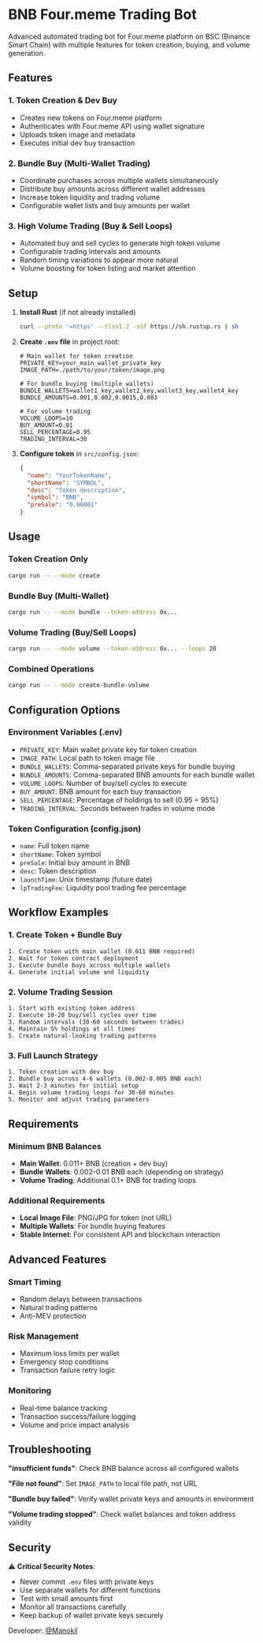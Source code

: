 # BNB Four.meme Trading Bot

Advanced automated trading bot for Four.meme platform on BSC (Binance Smart Chain) with multiple features for token creation, buying, and volume generation.

## Features

### 1. Token Creation & Dev Buy
- Creates new tokens on Four.meme platform
- Authenticates with Four.meme API using wallet signature
- Uploads token image and metadata
- Executes initial dev buy transaction

### 2. Bundle Buy (Multi-Wallet Trading)
- Coordinate purchases across multiple wallets simultaneously
- Distribute buy amounts across different wallet addresses
- Increase token liquidity and trading volume
- Configurable wallet lists and buy amounts per wallet

### 3. High Volume Trading (Buy & Sell Loops)
- Automated buy and sell cycles to generate high token volume
- Configurable trading intervals and amounts
- Random timing variations to appear more natural
- Volume boosting for token listing and market attention

## Setup

1. **Install Rust** (if not already installed)
   ```bash
   curl --proto '=https' --tlsv1.2 -sSf https://sh.rustup.rs | sh
   ```

2. **Create `.env` file** in project root:
   ```env
   # Main wallet for token creation
   PRIVATE_KEY=your_main_wallet_private_key
   IMAGE_PATH=./path/to/your/token/image.png
   
   # For bundle buying (multiple wallets)
   BUNDLE_WALLETS=wallet1_key,wallet2_key,wallet3_key,wallet4_key
   BUNDLE_AMOUNTS=0.001,0.002,0.0015,0.003
   
   # For volume trading
   VOLUME_LOOPS=10
   BUY_AMOUNT=0.01
   SELL_PERCENTAGE=0.95
   TRADING_INTERVAL=30
   ```

3. **Configure token** in `src/config.json`:
   ```json
   {
     "name": "YourTokenName",
     "shortName": "SYMBOL",
     "desc": "Token description",
     "symbol": "BNB",
     "preSale": "0.00001"
   }
   ```

## Usage

### Token Creation Only
```bash
cargo run -- --mode create
```

### Bundle Buy (Multi-Wallet)
```bash
cargo run -- --mode bundle --token-address 0x...
```

### Volume Trading (Buy/Sell Loops)
```bash
cargo run -- --mode volume --token-address 0x... --loops 20
```

### Combined Operations
```bash
cargo run -- --mode create-bundle-volume
```

## Configuration Options

### Environment Variables (.env)
- `PRIVATE_KEY`: Main wallet private key for token creation
- `IMAGE_PATH`: Local path to token image file
- `BUNDLE_WALLETS`: Comma-separated private keys for bundle buying
- `BUNDLE_AMOUNTS`: Comma-separated BNB amounts for each bundle wallet
- `VOLUME_LOOPS`: Number of buy/sell cycles to execute
- `BUY_AMOUNT`: BNB amount for each buy transaction
- `SELL_PERCENTAGE`: Percentage of holdings to sell (0.95 = 95%)
- `TRADING_INTERVAL`: Seconds between trades in volume mode

### Token Configuration (config.json)
- `name`: Full token name
- `shortName`: Token symbol
- `preSale`: Initial buy amount in BNB
- `desc`: Token description
- `launchTime`: Unix timestamp (future date)
- `lpTradingFee`: Liquidity pool trading fee percentage

## Workflow Examples

### 1. Create Token + Bundle Buy
```
1. Create token with main wallet (0.011 BNB required)
2. Wait for token contract deployment
3. Execute bundle buys across multiple wallets
4. Generate initial volume and liquidity
```

### 2. Volume Trading Session
```
1. Start with existing token address
2. Execute 10-20 buy/sell cycles over time
3. Random intervals (30-60 seconds between trades)
4. Maintain 5% holdings at all times
5. Create natural-looking trading patterns
```

### 3. Full Launch Strategy
```
1. Token creation with dev buy
2. Bundle buy across 4-6 wallets (0.002-0.005 BNB each)
3. Wait 2-3 minutes for initial setup
4. Begin volume trading loops for 30-60 minutes
5. Monitor and adjust trading parameters
```

## Requirements

### Minimum BNB Balances
- **Main Wallet**: 0.011+ BNB (creation + dev buy)
- **Bundle Wallets**: 0.002-0.01 BNB each (depending on strategy)
- **Volume Trading**: Additional 0.1+ BNB for trading loops

### Additional Requirements
- **Local Image File**: PNG/JPG for token (not URL)
- **Multiple Wallets**: For bundle buying features
- **Stable Internet**: For consistent API and blockchain interaction

## Advanced Features

### Smart Timing
- Random delays between transactions
- Natural trading patterns
- Anti-MEV protection

### Risk Management
- Maximum loss limits per wallet
- Emergency stop conditions
- Transaction failure retry logic

### Monitoring
- Real-time balance tracking
- Transaction success/failure logging
- Volume and price impact analysis

## Troubleshooting

**"insufficient funds"**: Check BNB balance across all configured wallets

**"File not found"**: Set `IMAGE_PATH` to local file path, not URL

**"Bundle buy failed"**: Verify wallet private keys and amounts in environment

**"Volume trading stopped"**: Check wallet balances and token address validity

## Security

⚠️ **Critical Security Notes**:
- Never commit `.env` files with private keys
- Use separate wallets for different functions
- Test with small amounts first
- Monitor all transactions carefully
- Keep backup of wallet private keys securely

Developer: [@Manokil](https://t.me/Rust0x_726)